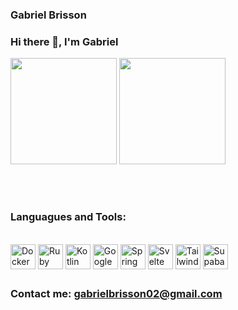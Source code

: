 ### Gabriel Brisson


### Hi there 👋, I'm Gabriel


<div>
  <a hreaf="https://github.com/gabrielbrisson">
  <img height="170em" src="https://github-readme-stats.vercel.app/api?username=gabrielbrisson&show_icons=true&theme=dark&include_all_commits=true&count_private=true"/>
  <img height="170em" src="https://github-readme-stats.vercel.app/api/top-langs/?username=gabrielbrisson&layout=compact&langs_count=7&theme=dark"/>
</div>
  
  <br></br>
  
  ### Languagues and Tools:
     
 <div  style="display: inline_block"><br>
  <img align="center" alt="Docker" heigth="30" width="40" src= "https://cdn.jsdelivr.net/gh/devicons/devicon/icons/docker/docker-plain.svg" />
  <img align="center" alt="Ruby" heigth="30" width="40" src="https://cdn.jsdelivr.net/gh/devicons/devicon/icons/ruby/ruby-original.svg" />
  <img align="center" alt="Kotlin" heigth="30" width="40" src="https://cdn.jsdelivr.net/gh/devicons/devicon/icons/kotlin/kotlin-original.svg" />
  <img align="center" alt="Google Cloud" heigth="30" width="40" src="https://cdn.jsdelivr.net/gh/devicons/devicon/icons/googlecloud/googlecloud-original.svg" />
  <img align="center" alt="Spring" heigth="30" width="40" src="https://cdn.jsdelivr.net/gh/devicons/devicon/icons/spring/spring-original.svg" />
  <img align="center" alt="Svelte" heigth="30" width="40" src="https://cdn.jsdelivr.net/gh/devicons/devicon@latest/icons/svelte/svelte-original.svg" />
  <img align="center" alt="Tailwind" heigth="30" width="40" src="https://cdn.jsdelivr.net/gh/devicons/devicon@latest/icons/tailwindcss/tailwindcss-original.svg" />
  <img align="center" alt="Supabase" heigth="30" width="40" src="https://cdn.jsdelivr.net/gh/devicons/devicon@latest/icons/supabase/supabase-original.svg" />
 </div>
  
  ##
  
  ### Contact me: gabrielbrisson02@gmail.com
  
  
  
<!--
**GabrielBrisson/gabrielbrisson** is a ✨ _special_ ✨ repository because its `README.md` (this file) appears on your GitHub profile.


